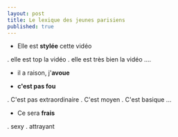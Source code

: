 ```yaml
---
layout: post
title: Le lexique des jeunes parisiens
published: true
---
```



* Elle est **stylée** cette vidéo

. elle est top la vidéo
. elle est très bien la vidéo
....

*  il a raison, j'**avoue**

* **c'est pas fou**

. C'est pas extraordinaire
. C'est moyen
. C'est basique
...

* Ce sera **frais**

. sexy
. attrayant
